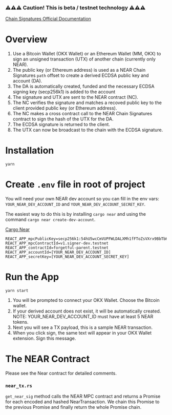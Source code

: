 ### ⚠️⚠️⚠️ Caution! This is beta / testnet technology ⚠️⚠️⚠️

[Chain Signatures Official Documentation](https://docs.near.org/build/chain-abstraction/chain-signatures)

# Overview

1. Use a Bitcoin Wallet (OKX Wallet) or an Ethereum Wallet (MM, OKX) to sign an unsigned transaction (UTX) of another chain (currently only NEAR).
1. The public key (or Ethereum address) is used as a NEAR Chain Signatures `path` offset to create a derived ECDSA public key and account (DA).
1. The DA is automatically created, funded and the necessary ECDSA signing key (secp256k1) is added to the account
1. The signature and UTX are sent to the NEAR contract (NC).
1. The NC verifies the signature and matches a recoved public key to the client provided public key (or Ethereum address).
1. The NC makes a cross contract call to the NEAR Chain Signatures contract to sign the hash of the UTX for the DA.
1. The ECDSA signature is returned to the client.
1. The UTX can now be broadcast to the chain with the ECDSA signature.

# Installation

`yarn`

# Create `.env` file in root of project

You will need your own NEAR dev account so you can fill in the env vars: `YOUR_NEAR_DEV_ACCOUNT_ID` and `YOUR_NEAR_DEV_ACCOUNT_SECRET_KEY`.

The easiest way to do this is by installing `cargo near` and using the command `cargo near create-dev-account`.

[Cargo Near](https://github.com/near/cargo-near)

```
REACT_APP_mpcPublicKey=secp256k1:54hU5wcCmVUPFWLDALXMh1fFToZsVXrx9BbTbHzSfQq1Kd1rJZi52iPa4QQxo6s5TgjWqgpY8HamYuUDzG6fAaUq
REACT_APP_mpcContractId=v1.signer-dev.testnet
REACT_APP_contractId=forgetful-parent.testnet
REACT_APP_accountId=[YOUR_NEAR_DEV_ACCOUNT_ID]
REACT_APP_secretKey=[YOUR_NEAR_DEV_ACCOUNT_SECRET_KEY]
```

# Run the App

`yarn start`

1. You will be prompted to connect your OKX Wallet. Choose the Bitcoin wallet.
1. If your derived account does not exist, it will be automatically created. NOTE: YOUR_NEAR_DEV_ACCOUNT_ID must have at least 5 NEAR tokens.
1. Next you will see a TX payload, this is a sample NEAR transaction.
1. When you click sign, the same text will appear in your OKX Wallet extension. Sign this message.

# The NEAR Contract

Please see the Near contract for detailed comments.

### `near_tx.rs`

`get_near_sig` method calls the NEAR MPC contract and returns a Promise for each encoded and hashed NearTransaction. We chain this Promise to the previous Promise and finally return the whole Promise chain.
